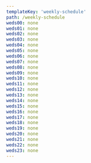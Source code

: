 ```yaml
---
templateKey: 'weekly-schedule'
path: /weekly-schedule
weds00: none
weds01: none
weds02: none
weds03: none
weds04: none
weds05: none
weds06: none
weds07: none
weds08: none
weds09: none
weds10: none
weds11: none
weds12: none
weds13: none
weds14: none
weds15: none
weds16: none
weds17: none
weds18: none
weds19: none
weds20: none
weds21: none
weds22: none
weds23: none
---
```

